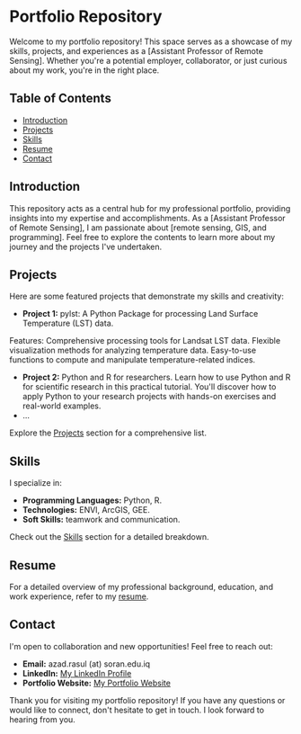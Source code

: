 # Portfolio Repository

Welcome to my portfolio repository! This space serves as a showcase of my skills, projects, and experiences as a [Assistant Professor of Remote Sensing]. Whether you're a potential employer, collaborator, or just curious about my work, you're in the right place.

## Table of Contents

- [Introduction](#introduction)
- [Projects](#projects)
- [Skills](#skills)
- [Resume](#resume)
- [Contact](#contact)

## Introduction

This repository acts as a central hub for my professional portfolio, providing insights into my expertise and accomplishments. As a [Assistant Professor of Remote Sensing], I am passionate about [remote sensing, GIS, and programming]. Feel free to explore the contents to learn more about my journey and the projects I've undertaken.

## Projects

Here are some featured projects that demonstrate my skills and creativity:

- **Project 1:** pylst: A Python Package for processing Land Surface Temperature (LST) data.

Features: Comprehensive processing tools for Landsat LST data. Flexible visualization methods for analyzing temperature data. Easy-to-use functions to compute and manipulate temperature-related indices.
- **Project 2:** Python and R for researchers. Learn how to use Python and R for scientific research in this practical tutorial. You'll discover how to apply Python to your research projects with hands-on exercises and real-world examples.
- ...

Explore the [Projects](#projects) section for a comprehensive list.

## Skills

I specialize in:

- **Programming Languages:** Python, R.
- **Technologies:** ENVI, ArcGIS, GEE.
- **Soft Skills:** teamwork and communication.

Check out the [Skills](#skills) section for a detailed breakdown.

## Resume

For a detailed overview of my professional background, education, and work experience, refer to my [resume](https://azad77.github.io/AR_Portfolio/images//Resume.pdf).

## Contact

I'm open to collaboration and new opportunities! Feel free to reach out:

- **Email:** azad.rasul (at) soran.edu.iq
- **LinkedIn:** [My LinkedIn Profile](https://www.linkedin.com/in/azad-rasul/)
- **Portfolio Website:** [My Portfolio Website](https://azad77.github.io/AR_Portfolio/)

Thank you for visiting my portfolio repository! If you have any questions or would like to connect, don't hesitate to get in touch. I look forward to hearing from you.

